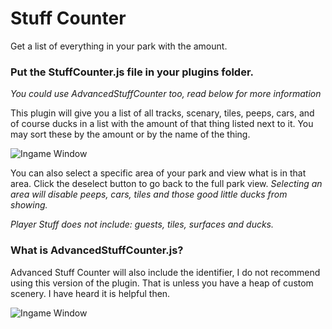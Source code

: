 # Stuff Counter
Get a list of everything in your park with the amount.

### Put the StuffCounter.js file in your plugins folder.
*You could use AdvancedStuffCounter too, read below for more information*

This plugin will give you a list of all tracks, scenary, tiles, peeps, cars, and of course ducks in a list with the amount of that thing listed next to it. You may sort these by the amount or by the name of the thing.

![Ingame Window](http://file.willby.info/stuffcounter.png)

You can also select a specific area of your park and view what is in that area. Click the deselect button to go back to the full park view.
*Selecting an area will disable peeps, cars, tiles and those good little ducks from showing.*

*Player Stuff does not include: guests, tiles, surfaces and ducks.*

### What is AdvancedStuffCounter.js?
Advanced Stuff Counter will also include the identifier, I do not recommend using this version of the plugin. That is unless you have a heap of custom scenery. I have heard it is helpful then.

![Ingame Window](http://file.willby.info/advancedstuffcounter.png)
